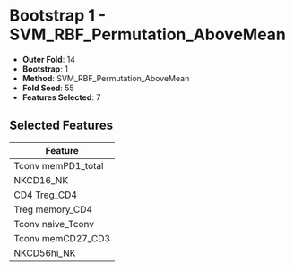 # Bootstrap 1 - SVM_RBF_Permutation_AboveMean

- **Outer Fold**: 14
- **Bootstrap**: 1
- **Method**: SVM_RBF_Permutation_AboveMean
- **Fold Seed**: 55
- **Features Selected**: 7

## Selected Features

| Feature |
|---------|
| Tconv memPD1_total |
| NKCD16_NK |
| CD4 Treg_CD4 |
| Treg memory_CD4 |
| Tconv naive_Tconv |
| Tconv memCD27_CD3 |
| NKCD56hi_NK |

